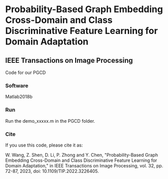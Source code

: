 # Probability-Based Graph Embedding Cross-Domain and Class Discriminative Feature Learning for Domain Adaptation
## IEEE Transactions on Image Processing


Code for our PGCD


### Software
Matlab2018b


### Run
Run the demo_xxxxx.m in the PGCD folder.


### Cite
If you use this code, please cite it as:

W. Wang, Z. Shen, D. Li, P. Zhong and Y. Chen, "Probability-Based Graph Embedding Cross-Domain and Class Discriminative Feature Learning for Domain Adaptation," in IEEE Transactions on Image Processing, vol. 32, pp. 72-87, 2023, doi: 10.1109/TIP.2022.3226405.
